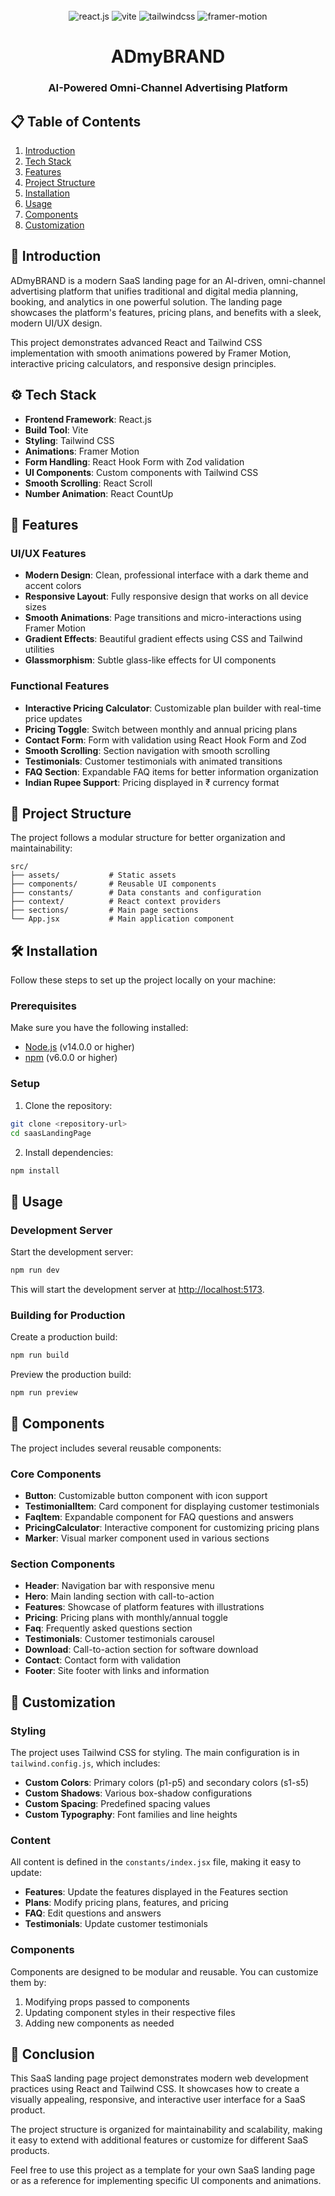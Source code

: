 <div align="center">
  <br />
  <div>
    <img src="https://img.shields.io/badge/-React_JS-black?style=for-the-badge&logoColor=white&logo=react&color=61DAFB" alt="react.js" />
    <img src="https://img.shields.io/badge/-Vite-black?style=for-the-badge&logoColor=white&logo=vite&color=646CFF" alt="vite" />
    <img src="https://img.shields.io/badge/-Tailwind_CSS-black?style=for-the-badge&logoColor=white&logo=tailwindcss&color=06B6D4" alt="tailwindcss" />
    <img src="https://img.shields.io/badge/-Framer_Motion-black?style=for-the-badge&logoColor=white&logo=framer&color=0055FF" alt="framer-motion" />
  </div>

  <h1 align="center">ADmyBRAND</h1>
  <h3 align="center">AI-Powered Omni-Channel Advertising Platform</h3>
</div>

## 📋 Table of Contents

1. [Introduction](#introduction)
2. [Tech Stack](#tech-stack)
3. [Features](#features)
4. [Project Structure](#project-structure)
5. [Installation](#installation)
6. [Usage](#usage)
7. [Components](#components)
8. [Customization](#customization)

## 🚀 Introduction

ADmyBRAND is a modern SaaS landing page for an AI-driven, omni-channel advertising platform that unifies traditional and digital media planning, booking, and analytics in one powerful solution. The landing page showcases the platform's features, pricing plans, and benefits with a sleek, modern UI/UX design.

This project demonstrates advanced React and Tailwind CSS implementation with smooth animations powered by Framer Motion, interactive pricing calculators, and responsive design principles.

## ⚙️ Tech Stack

- **Frontend Framework**: React.js
- **Build Tool**: Vite
- **Styling**: Tailwind CSS
- **Animations**: Framer Motion
- **Form Handling**: React Hook Form with Zod validation
- **UI Components**: Custom components with Tailwind CSS
- **Smooth Scrolling**: React Scroll
- **Number Animation**: React CountUp

## 🔋 Features

### UI/UX Features

- **Modern Design**: Clean, professional interface with a dark theme and accent colors
- **Responsive Layout**: Fully responsive design that works on all device sizes
- **Smooth Animations**: Page transitions and micro-interactions using Framer Motion
- **Gradient Effects**: Beautiful gradient effects using CSS and Tailwind utilities
- **Glassmorphism**: Subtle glass-like effects for UI components

### Functional Features

- **Interactive Pricing Calculator**: Customizable plan builder with real-time price updates
- **Pricing Toggle**: Switch between monthly and annual pricing plans
- **Contact Form**: Form with validation using React Hook Form and Zod
- **Smooth Scrolling**: Section navigation with smooth scrolling
- **Testimonials**: Customer testimonials with animated transitions
- **FAQ Section**: Expandable FAQ items for better information organization
- **Indian Rupee Support**: Pricing displayed in ₹ currency format

## 📁 Project Structure

The project follows a modular structure for better organization and maintainability:

```
src/
├── assets/           # Static assets
├── components/       # Reusable UI components
├── constants/        # Data constants and configuration
├── context/          # React context providers
├── sections/         # Main page sections
└── App.jsx           # Main application component
```

## 🛠️ Installation

Follow these steps to set up the project locally on your machine:

### Prerequisites

Make sure you have the following installed:

- [Node.js](https://nodejs.org/) (v14.0.0 or higher)
- [npm](https://www.npmjs.com/) (v6.0.0 or higher)

### Setup

1. Clone the repository:

```bash
git clone <repository-url>
cd saasLandingPage
```

2. Install dependencies:

```bash
npm install
```

## 🚀 Usage

### Development Server

Start the development server:

```bash
npm run dev
```

This will start the development server at [http://localhost:5173](http://localhost:5173).

### Building for Production

Create a production build:

```bash
npm run build
```

Preview the production build:

```bash
npm run preview
```

## 🧩 Components

The project includes several reusable components:

### Core Components

- **Button**: Customizable button component with icon support
- **TestimonialItem**: Card component for displaying customer testimonials
- **FaqItem**: Expandable component for FAQ questions and answers
- **PricingCalculator**: Interactive component for customizing pricing plans
- **Marker**: Visual marker component used in various sections

### Section Components

- **Header**: Navigation bar with responsive menu
- **Hero**: Main landing section with call-to-action
- **Features**: Showcase of platform features with illustrations
- **Pricing**: Pricing plans with monthly/annual toggle
- **Faq**: Frequently asked questions section
- **Testimonials**: Customer testimonials carousel
- **Download**: Call-to-action section for software download
- **Contact**: Contact form with validation
- **Footer**: Site footer with links and information

## 🎨 Customization

### Styling

The project uses Tailwind CSS for styling. The main configuration is in `tailwind.config.js`, which includes:

- **Custom Colors**: Primary colors (p1-p5) and secondary colors (s1-s5)
- **Custom Shadows**: Various box-shadow configurations
- **Custom Spacing**: Predefined spacing values
- **Custom Typography**: Font families and line heights

### Content

All content is defined in the `constants/index.jsx` file, making it easy to update:

- **Features**: Update the features displayed in the Features section
- **Plans**: Modify pricing plans, features, and pricing
- **FAQ**: Edit questions and answers
- **Testimonials**: Update customer testimonials

### Components

Components are designed to be modular and reusable. You can customize them by:

1. Modifying props passed to components
2. Updating component styles in their respective files
3. Adding new components as needed

## 📝 Conclusion

This SaaS landing page project demonstrates modern web development practices using React and Tailwind CSS. It showcases how to create a visually appealing, responsive, and interactive user interface for a SaaS product.

The project structure is organized for maintainability and scalability, making it easy to extend with additional features or customize for different SaaS products.

Feel free to use this project as a template for your own SaaS landing page or as a reference for implementing specific UI components and animations.
